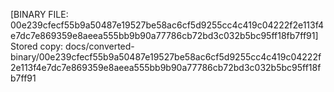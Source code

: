 [BINARY FILE: 00e239cfecf55b9a50487e19527be58ac6cf5d9255cc4c419c04222f2e113f4e7dc7e869359e8aeea555bb9b90a77786cb72bd3c032b5bc95ff18fb7ff91]
Stored copy: docs/converted-binary/00e239cfecf55b9a50487e19527be58ac6cf5d9255cc4c419c04222f2e113f4e7dc7e869359e8aeea555bb9b90a77786cb72bd3c032b5bc95ff18fb7ff91
